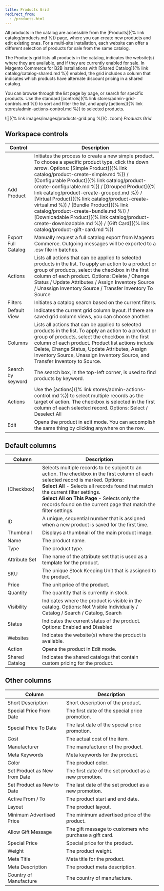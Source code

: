 ```yaml
---
title: Products Grid
redirect_from:
  - /products.html
---
```


All products in the catalog are accessible from the [Products]({% link catalog/products.md %}) page, where you can create new products and edit existing ones. For a multi-site installation, each website can offer a different selection of products for sale from the same catalog.

The Products grid lists all products in the catalog, indicates the website(s) where they are available, and if they are currently enabled for sale. In Magento Commerce for B2B installations with [Shared Catalog]({% link catalog/catalog-shared.md %}) enabled, the grid includes a column that indicates which products have alternate discount pricing in a shared catalog.

You can browse through the list page by page, or search for specific products. Use the standard [controls]({% link stores/admin-grid-controls.md %}) to sort and filter the list, and apply [actions]({% link stores/admin-actions-control.md %}) to selected products.

![]({% link images/images/products-grid.png %}){: .zoom}
_Products Grid_

## Workspace controls

|Control|Description|
|--- |--- |
|Add Product|Initiates the process to create a new simple product. To choose a specific product type, click the down arrow. Options: [Simple Product]({% link catalog/product-create-simple.md %}) / [Configurable Product]({% link catalog/product-create-configurable.md %}) / [Grouped Product]({% link catalog/product-create-grouped.md %}) / [Virtual Product]({% link catalog/product-create-virtual.md %}) / [Bundle Product]({% link catalog/product-create-bundle.md %}) / [Downloadable Product]({% link catalog/product-create-downloadable.md %}) / <span class="ee-only">[Gift Card]({% link catalog/product-gift-card.md %})</span>|
|Export Full Catalog|Manually request a full catalog export from Magento Commerce. Outgoing messages will be exported to a .csv file in batches.|
|Actions|Lists all actions that can be applied to selected products in the list. To apply an action to a product or group of products, select the checkbox in the first column of each product. Options: Delete / Change Status / Update Attributes / Assign Inventory Source / Unassign Inventory Source / Transfer Inventory To Source|
|Filters|Initiates a catalog search based on the current filters.|
|Default View|Indicates the current grid column layout. If there are saved grid column views, you can choose another.|
|Columns|Lists all actions that can be applied to selected products in the list. To apply an action to a product or group of products, select the checkbox in the first column of each product. Product list actions include Delete, Change Status, Update Attributes, Assign Inventory Source, Unassign Inventory Source, and Transfer Inventory to Source.|
|Search by keyword|The search box, in the top-left corner, is used to find products by keyword.|
|Actions|Use the [actions]({% link stores/admin-actions-control.md %}) to select multiple records as the target of action. The checkbox is selected in the first column of each selected record. Options: Select / Deselect All|
|Edit|Opens the product in edit mode. You can accomplish the same thing by clicking anywhere on the row.|

## Default columns

|Column|Description|
|--- |--- |
|(Checkbox)|Selects multiple records to be subject to an action. The checkbox in the first column of each selected record is marked. Options: <br/>**Select All** - Selects all records found that match the current filter settings. <br/>**Select All on This Page** - Selects only the records found on the current page that match the filter settings.|
|ID|A unique, sequential number that is assigned when a new product is saved for the first time.|
|Thumbnail|Displays a thumbnail of the main product image.|
|Name|The product name.|
|Type|The product type.|
|Attribute Set|The name of the attribute set that is used as a template for the product.|
|SKU|The unique Stock Keeping Unit that is assigned to the product.|
|Price|The unit price of the product.|
|Quantity|The quantity that is currently in stock.|
|Visibility|Indicates where the product is visible in the catalog. Options: Not Visible Individually / Catalog / Search / Catalog, Search|
|Status|Indicates the current status of the product. Options: Enabled and Disabled|
|Websites|Indicates the website(s) where the product is available.|
|Action|Opens the product in Edit mode.|
|<span class="b2b-only">Shared Catalog</span>|Indicates the shared catalogs that contain custom pricing for the product.|

## Other columns

|Column|Description|
|--- |--- |
|Short Description|Short description of the product.|
|Special Price From Date|The first date of the special price promotion.|
|Special Price To Date|The last date of the special price promotion.|
|Cost|The actual cost of the item.|
|Manufacturer|The manufacturer of the product.|
|Meta Keywords|Meta keywords for the product.|
|Color|The product color.|
|Set Product as New from Date|The first date of the set product as a new promotion.|
|Set Product as New to Date|The last date of the set product as a new promotion.|
|Active From / To|The product start and end date.|
|Layout|The product layout.|
|Minimum Advertised Price|The minimum advertised price of the product.|
|Allow Gift Message|The gift message to customers who purchase a gift card.|
|Special Price|Special price for the product.|
|Weight|The product weight.|
|Meta Title|Meta title for the product.|
|Meta Description|The product meta description.|
|Country of Manufacture|The country of manufacture.|
